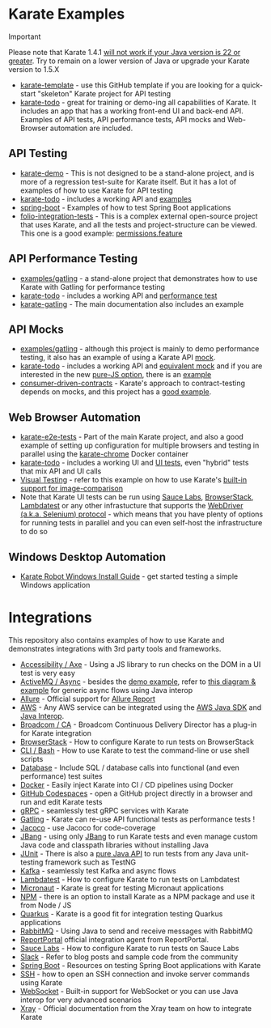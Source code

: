 # Karate Examples

> [!IMPORTANT]
> Please note that Karate 1.4.1 [will not work if your Java version is 22 or greater](https://github.com/karatelabs/karate/issues/2542). Try to remain on a lower version of Java or upgrade your Karate version to 1.5.X

* [karate-template](https://github.com/karatelabs/karate-template) - use this GitHub template if you are looking for a quick-start "skeleton" Karate project for API testing
* [karate-todo](https://github.com/karatelabs/karate-todo) - great for training or demo-ing all capabilities of Karate. It includes an app that has a working front-end UI and back-end API. Examples of API tests, API performance tests, API mocks and Web-Browser automation are included.


## API Testing
* [karate-demo](https://github.com/karatelabs/karate/tree/master/karate-demo) - This is not designed to be a stand-alone project, and is more of a regression test-suite for Karate itself. But it has a lot of examples of how to use Karate for API testing
* [karate-todo](https://github.com/karatelabs/karate-todo) - includes a working API and [examples](https://github.com/karatelabs/karate-todo/tree/main/src/test/java/app/api)
* [spring-boot](spring-boot) - Examples of how to test Spring Boot applications
* [folio-integration-tests](https://github.com/folio-org/folio-integration-tests/tree/master) - This is a complex external open-source project that uses Karate, and all the tests and project-structure can be viewed. This one is a good example: [permissions.feature](https://github.com/folio-org/folio-integration-tests/blob/9254190be84869a09b093acca05b2703edd3b55f/mod-permissions/src/main/resources/domain/mod-permissions/features/permissions.feature)

## API Performance Testing
* [examples/gatling](https://github.com/karatelabs/karate/tree/master/examples/gatling) - a stand-alone project that demonstrates how to use Karate with Gatling for performance testing
* [karate-todo](https://github.com/karatelabs/karate-todo) - includes a working API and [performance test](https://github.com/karatelabs/karate-todo/tree/main/src/test/java/app/perf)
* [karate-gatling](https://github.com/karatelabs/karate/tree/master/karate-gatling/src/test/scala/mock) - The main documentation also includes an example

## API Mocks
* [examples/gatling](https://github.com/karatelabs/karate/tree/master/examples/gatling) - although this project is mainly to demo performance testing, it also has an example of using a Karate API [mock](https://github.com/karatelabs/karate/blob/master/examples/gatling/src/test/java/mock/mock.feature).
* [karate-todo](https://github.com/karatelabs/karate-todo) - includes a working API and [equivalent mock](https://github.com/karatelabs/karate-todo/blob/main/src/test/java/app/mock/mock.feature) and if you are interested in the new [pure-JS option](https://github.com/karatelabs/karate/wiki/Karate-JavaScript-Mocks), there is an [example](https://github.com/karatelabs/karate-todo/blob/main/src/main/java/app/api/todos.js)
* [consumer-driven-contracts](https://github.com/karatelabs/karate/tree/master/examples/consumer-driven-contracts) - Karate's approach to contract-testing depends on mocks, and this project has a [good example](https://github.com/karatelabs/karate/blob/master/examples/consumer-driven-contracts/payment-producer/src/test/java/payment/producer/mock/payment-mock.feature).

## Web Browser Automation
* [karate-e2e-tests](https://github.com/karatelabs/karate/tree/master/karate-e2e-tests) - Part of the main Karate project, and also a good example of setting up configuration for multiple browsers and testing in parallel using the [karate-chrome](https://github.com/karatelabs/karate/tree/master/karate-core#karate-chrome) Docker container
* [karate-todo](https://github.com/karatelabs/karate-todo) - includes a working UI and [UI tests](https://github.com/karatelabs/karate-todo/tree/main/src/test/java/app/ui), even "hybrid" tests that mix API and UI calls
* [Visual Testing](https://github.com/karatelabs/karate/tree/master/examples/image-comparison) - refer to this example on how to use Karate's [built-in support for image-comparison](https://github.com/karatelabs/karate/#compare-image)
* Note that Karate UI tests can be run using [Sauce Labs](https://github.com/karatelabs/karate-examples/blob/main/saucelabs/README.md), [BrowserStack](https://github.com/karatelabs/karate-examples/blob/main/browserstack/README.md), [Lambdatest](https://github.com/karatelabs/karate-examples/blob/main/lambdatest/README.md) or any other infrastucture that supports the [WebDriver (a.k.a. Selenium) protocol](https://www.w3.org/TR/webdriver/) - which means that you have plenty of options for running tests in parallel and you can even self-host the infrastructure to do so

## Windows Desktop Automation
* [Karate Robot Windows Install Guide](https://github.com/karatelabs/karate/wiki/Karate-Robot-Windows-Install-Guide) - get started testing a simple Windows application

# Integrations
This repository also contains examples of how to use Karate and demonstrates integrations with 3rd party tools and frameworks.

* [Accessibility / Axe](axe/README.md) - Using a JS library to run checks on the DOM in a UI test is very easy
* [ActiveMQ / Async](https://github.com/karatelabs/karate/tree/master/karate-netty#consumer-provider-example) - besides the [demo example](https://github.com/karatelabs/karate/tree/master/karate-demo/src/test/java/mock/contract), refer to [this diagram & example](https://twitter.com/getkarate/status/1417023536082812935) for generic async flows using Java interop
* [Allure](https://github.com/allure-examples/allure-karate-example) - Official support for [Allure Report](https://allurereport.org)
* [AWS](aws/README.md) - Any AWS service can be integrated using the [AWS Java SDK](https://docs.aws.amazon.com/sdk-for-java/latest/developer-guide/home.html) and [Java Interop](https://github.com/karatelabs/karate#calling-java).
* [Broadcom / CA](https://techdocs.broadcom.com/us/en/ca-enterprise-software/devops/continuous-delivery-director-integrations/1-0/integrations-overview/plug-ins/karate-API-plug-in.html) - Broadcom Continuous Delivery Director has a plug-in for Karate integration
* [BrowserStack](browserstack/README.md) - How to configure Karate to run tests on BrowserStack
* [CLI / Bash](cli/README.md) - How to use Karate to test the command-line or use shell scripts
* [Database](database/README.md) - Include SQL / database calls into functional (and even performance) test suites
* [Docker](docker/README.md) - Easily inject Karate into CI / CD pipelines using Docker
* [GitHub Codespaces](https://github.com/karatelabs/karate/wiki/Get-Started:-GitHub-Codespaces) - open a GitHub project directly in a browser and run and edit Karate tests
* [gRPC](grpc/README.md) - seamlessly test gRPC services with Karate
* [Gatling](https://github.com/karatelabs/karate/tree/master/karate-gatling) - Karate can re-use API functional tests as performance tests !
* [Jacoco](https://github.com/karatelabs/karate/tree/master/karate-demo#code-coverage-using-jacoco) - use Jacoco for code-coverage
* [JBang](jbang/README.md) - using only [JBang](https://www.jbang.dev) to run Karate tests and even manage custom Java code and classpath libraries without installing Java
* [JUnit](https://github.com/karatelabs/karate#junit-5) - There is also a [pure Java API](https://github.com/karatelabs/karate#parallel-execution) to run tests from any Java unit-testing framework such as TestNG
* [Kafka](kafka/README.md) - seamlessly test Kafka and async flows
* [Lambdatest](lambdatest/README.md) - How to configure Karate to run tests on Lambdatest
* [Micronaut](micronaut/README.md) - Karate is great for testing Micronaut applications
* [NPM](https://github.com/karatelabs/karate-npm) - there is an option to install Karate as a NPM package and use it from Node / JS
* [Quarkus](quarkus/README.md) - Karate is a good fit for integration testing Quarkus applications
* [RabbitMQ](rabbitmq/README.md) - Using Java to send and receive messages with RabbitMQ
* [ReportPortal](https://github.com/reportportal/agent-java-karate) official integration agent from ReportPortal.
* [Sauce Labs](saucelabs/README.md) - How to configure Karate to run tests on Sauce Labs
* [Slack](slack/README.md) - Refer to blog posts and sample code from the community
* [Spring Boot](spring-boot/README.md) - Resources on testing Spring Boot applications with Karate
* [SSH](ssh/README.md) - how to open an SSH connection and invoke server commands using Karate
* [WebSocket](websocket/README.md) - Built-in support for WebSocket or you can use Java interop for very advanced scenarios
* [Xray](https://docs.getxray.app/display/XRAYCLOUD/Testing+APIs+using+Karate+DSL) - Official documentation from the Xray team on how to integrate Karate